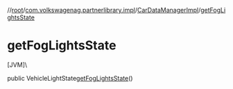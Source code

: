 //[root](../../../index.md)/[com.volkswagenag.partnerlibrary.impl](../index.md)/[CarDataManagerImpl](index.md)/[getFogLightsState](get-fog-lights-state.md)

# getFogLightsState

[JVM]\

public VehicleLightState[getFogLightsState](get-fog-lights-state.md)()
